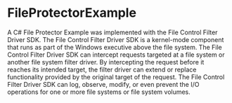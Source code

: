 # FileProtectorExample
 A C# File Protector Example was implemented with the File Control Filter Driver SDK. The File Control Filter Driver SDK is a kernel-mode component that runs as part of the Windows executive above the file system. The File Control Filter Driver SDK can intercept requests targeted at a file system or another file system filter driver. By intercepting the request before it reaches its intended target, the filter driver can extend or replace functionality provided by the original target of the request. The File Control Filter Driver SDK can log, observe, modify, or even prevent the I/O operations for one or more file systems or file system volumes.
 
 
